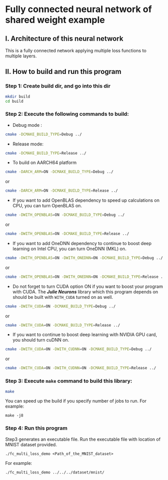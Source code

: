 # Fully connected neural network of shared weight example

## I. Architecture of this neural network

This is a fully connected network applying multiple loss functions to multiple layers.

## II. How to build and run this program 

### **Step 1: Create build dir, and go into this dir**

```sh
mkdir build
cd build

```

### **Step 2: Execute the following commands to build:**

- Debug mode :

```sh
cmake -DCMAKE_BUILD_TYPE=Debug ../
```

- Release mode:

```sh
cmake -DCMAKE_BUILD_TYPE=Release ../
```

- To build on AARCH64 platform

```sh
cmake -DARCH_ARM=ON -DCMAKE_BUILD_TYPE=Debug ../
```

or

```sh
cmake -DARCH_ARM=ON -DCMAKE_BUILD_TYPE=Release ../
```

- If you want to add OpenBLAS dependency to speed up calculations on CPU, you can turn OpenBLAS on.

```sh
cmake -DWITH_OPENBLAS=ON -DCMAKE_BUILD_TYPE=Debug ../
```

or

```sh
cmake -DWITH_OPENBLAS=ON -DCMAKE_BUILD_TYPE=Release ../
```

- If you want to add OneDNN dependency to continue to boost deep learning on Intel CPU, you can turn OneDNN (MKL) on.

```sh
cmake -DWITH_OPENBLAS=ON -DWITH_ONEDNN=ON -DCMAKE_BUILD_TYPE=Debug ../
```

or

```sh
cmake -DWITH_OPENBLAS=ON -DWITH_ONEDNN=ON -DCMAKE_BUILD_TYPE=Release ../
```

- Do not forget to turn CUDA option ON if you want to boost your program with CUDA. The ***Julie Neurons*** library which this program depends on should be built with `WITH_CUDA` turned on as well.

```sh
cmake -DWITH_CUDA=ON -DCMAKE_BUILD_TYPE=Debug ../
```

or

```sh
cmake -DWITH_CUDA=ON -DCMAKE_BUILD_TYPE=Release ../
```

- If you want to continue to boost deep learning with NVIDIA GPU card, you should turn cuDNN on.

```sh
cmake -DWITH_CUDA=ON -DWITH_CUDNN=ON -DCMAKE_BUILD_TYPE=Debug ../
```

or

```sh
cmake -DWITH_CUDA=ON -DWITH_CUDNN=ON -DCMAKE_BUILD_TYPE=Release ../
```

### **Step 3: Execute `make` command to build this library:**

```sh
make
```

You can speed up the build if you specify number of jobs to run.
For example:


```
make -j8
```

### **Step 4: Run this program**

Step3 generates an executable file. Run the executable file with location of MNIST dataset provided.

```
./fc_multi_loss_demo <Path_of_the_MNIST_dataset>
```

For example:

```
./fc_multi_loss_demo ../../../dataset/mnist/
```
